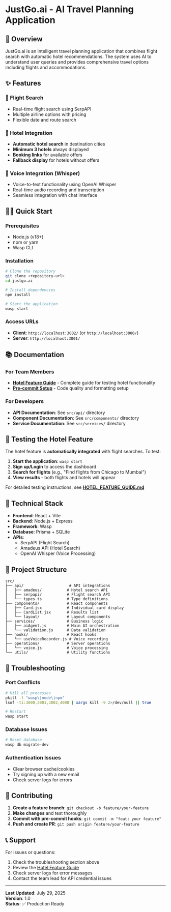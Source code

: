 # JustGo.ai - AI Travel Planning Application

## 🚀 Overview

JustGo.ai is an intelligent travel planning application that combines flight search with automatic hotel recommendations. The system uses AI to understand user queries and provides comprehensive travel options including flights and accommodations.

## ✨ Features

### 🛫 Flight Search
- Real-time flight search using SerpAPI
- Multiple airline options with pricing
- Flexible date and route search

### 🏨 Hotel Integration
- **Automatic hotel search** in destination cities
- **Minimum 3 hotels** always displayed
- **Booking links** for available offers
- **Fallback display** for hotels without offers

### 🎤 Voice Integration (Whisper)
- Voice-to-text functionality using OpenAI Whisper
- Real-time audio recording and transcription
- Seamless integration with chat interface

## 🏃‍♂️ Quick Start

### Prerequisites
- Node.js (v18+)
- npm or yarn
- Wasp CLI

### Installation
```bash
# Clone the repository
git clone <repository-url>
cd justgo.ai

# Install dependencies
npm install

# Start the application
wasp start
```

### Access URLs
- **Client**: `http://localhost:3002/` (or `http://localhost:3000/`)
- **Server**: `http://localhost:3001/`

## 📚 Documentation

### For Team Members
- **[Hotel Feature Guide](./HOTEL_FEATURE_GUIDE.md)** - Complete guide for testing hotel functionality
- **[Pre-commit Setup](./README-precommit.md)** - Code quality and formatting setup

### For Developers
- **API Documentation**: See `src/api/` directory
- **Component Documentation**: See `src/components/` directory
- **Service Documentation**: See `src/services/` directory

## 🧪 Testing the Hotel Feature

The hotel feature is **automatically integrated** with flight searches. To test:

1. **Start the application**: `wasp start`
2. **Sign up/Login** to access the dashboard
3. **Search for flights** (e.g., "Find flights from Chicago to Mumbai")
4. **View results** - both flights and hotels will appear

For detailed testing instructions, see **[HOTEL_FEATURE_GUIDE.md](./HOTEL_FEATURE_GUIDE.md)**

## 🔧 Technical Stack

- **Frontend**: React + Vite
- **Backend**: Node.js + Express
- **Framework**: Wasp
- **Database**: Prisma + SQLite
- **APIs**: 
  - SerpAPI (Flight Search)
  - Amadeus API (Hotel Search)
  - OpenAI Whisper (Voice Processing)

## 📁 Project Structure

```
src/
├── api/                    # API integrations
│   ├── amadeus/           # Hotel search API
│   ├── serpapi/           # Flight search API
│   └── types.ts           # Type definitions
├── components/            # React components
│   ├── Card.jsx           # Individual card display
│   ├── CardList.jsx       # Results list
│   └── layout/            # Layout components
├── services/              # Business logic
│   ├── aiAgent.js         # Main AI orchestration
│   └── validation.js      # Data validation
├── hooks/                 # React hooks
│   └── useVoiceRecorder.js # Voice recording
├── operations/            # Server operations
│   └── voice.js           # Voice processing
└── utils/                 # Utility functions
```

## 🚨 Troubleshooting

### Port Conflicts
```bash
# Kill all processes
pkill -f "wasp\|node\|npm"
lsof -ti:3000,3001,3002,4000 | xargs kill -9 2>/dev/null || true

# Restart
wasp start
```

### Database Issues
```bash
# Reset database
wasp db migrate-dev
```

### Authentication Issues
- Clear browser cache/cookies
- Try signing up with a new email
- Check server logs for errors

## 🤝 Contributing

1. **Create a feature branch**: `git checkout -b feature/your-feature`
2. **Make changes** and test thoroughly
3. **Commit with pre-commit hooks**: `git commit -m "feat: your feature"`
4. **Push and create PR**: `git push origin feature/your-feature`

## 📞 Support

For issues or questions:
1. Check the troubleshooting section above
2. Review the [Hotel Feature Guide](./HOTEL_FEATURE_GUIDE.md)
3. Check server logs for error messages
4. Contact the team lead for API credential issues

---

**Last Updated**: July 29, 2025  
**Version**: 1.0  
**Status**: ✅ Production Ready 
